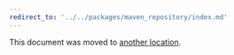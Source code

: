 ```yaml
---
redirect_to: '../../packages/maven_repository/index.md'
---
```


This document was moved to [another location](../../packages/maven_repository/index.md).
